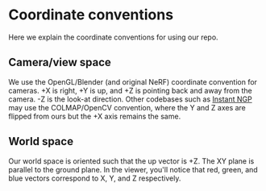 # Coordinate conventions

Here we explain the coordinate conventions for using our repo.

## Camera/view space

We use the OpenGL/Blender (and original NeRF) coordinate convention for cameras. +X is right, +Y is up, and +Z is pointing back and away from the camera. -Z is the look-at direction. Other codebases such as [Instant NGP](https://github.com/NVlabs/instant-ngp/discussions/153?converting=1#discussioncomment-2187652) may use the COLMAP/OpenCV convention, where the Y and Z axes are flipped from ours but the +X axis remains the same.

## World space

Our world space is oriented such that the up vector is +Z. The XY plane is parallel to the ground plane. In the viewer, you'll notice that red, green, and blue vectors correspond to X, Y, and Z respectively.
